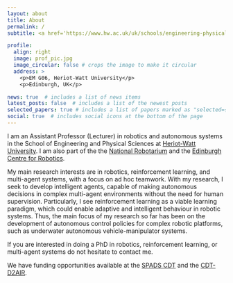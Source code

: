 ```yaml
---
layout: about
title: About
permalink: /
subtitle: <a href='https://www.hw.ac.uk/uk/schools/engineering-physical-sciences/institutes/sensors-signals-systems/staff.htm'>Heriot-Watt University</a> and <a href='https://thenationalrobotarium.com/'>The National Robotarium</a>.

profile:
  align: right
  image: prof_pic.jpg
  image_circular: false # crops the image to make it circular
  address: >
    <p>EM G06, Heriot-Watt University</p>
    <p>Edinburgh, UK</p>

news: true  # includes a list of news items
latest_posts: false  # includes a list of the newest posts
selected_papers: true # includes a list of papers marked as "selected={true}"
social: true  # includes social icons at the bottom of the page
---
```


<!-- Google tag (gtag.js) -->
<script async src="https://www.googletagmanager.com/gtag/js?id=G-HLN7KFZYDV"></script>
<script>
  window.dataLayer = window.dataLayer || [];
  function gtag(){dataLayer.push(arguments);}
  gtag('js', new Date());

  gtag('config', 'G-HLN7KFZYDV');
</script>

I am an Assistant Professor (Lecturer) in robotics and autonomous systems in the School of Engineering and Physical Sciences at [Heriot-Watt University](https://www.hw.ac.uk/uk/schools/engineering-physical-sciences/institutes/sensors-signals-systems/staff.htm). I am also part of the the [National Robotarium](https://thenationalrobotarium.com/) and the [Edinburgh Centre for Robotics](https://www.edinburgh-robotics.org/). 

My main research interests are in robotics, reinforcement learning, and multi-agent systems, with a focus on ad hoc teamwork. With my research, I seek to develop intelligent agents, capable of making autonomous decisions in complex multi-agent environments without the need for human supervision. Particularly, I see reinforcement learning as a viable learning paradigm, which could enable adaptive and intelligent behaviour in robotic systems. Thus, the main focus of my research so far has been on the development of autonomous control policies for complex robotic platforms, such as underwater autonomous vehicle-manipulator systems. 


If you are interested in doing a PhD in robotics, reinforcement learning, or multi-agent systems do not hesitate to contact me.  

We have funding opportunities available at the [SPADS CDT](https://spads.ac.uk/how-apply) and the [CDT-D2AIR](https://www.edinburgh-robotics.org/apply). 
